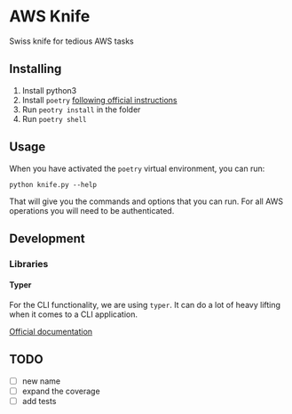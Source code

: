 # AWS Knife

Swiss knife for tedious AWS tasks

## Installing

1. Install python3
2. Install `poetry` [following official instructions](https://python-poetry.org/docs/master/#installing-with-the-official-installer)
3. Run `peotry install` in the folder
4. Run `poetry shell`

## Usage

When you have activated the `poetry` virtual environment, you can run:

```shell
python knife.py --help
```

That will give you the commands and options that you can run. For all AWS operations you will need to be authenticated.

## Development

### Libraries

#### Typer

For the CLI functionality, we are using `typer`. It can do a lot of heavy lifting when it comes to a CLI application.

[Official documentation](https://typer.tiangolo.com/)


## TODO
- [ ] new name
- [ ] expand the coverage
- [ ] add tests
